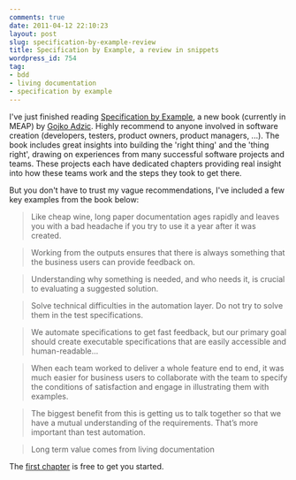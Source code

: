 ```yaml
---
comments: true
date: 2011-04-12 22:10:23
layout: post
slug: specification-by-example-review
title: Specification by Example, a review in snippets
wordpress_id: 754
tag:
- bdd
- living documentation
- specification by example
---
```


I've just finished reading [Specification by Example](http://specificationbyexample.com/), a new book (currently in MEAP) by [Gojko Adzic](http://gojko.net/). Highly recommend to anyone involved in software creation (developers, testers, product owners, product managers, ...). The book includes great insights into building the 'right thing' and the 'thing right', drawing on experiences from many successful software projects and teams. These projects each have dedicated chapters providing real insight into how these teams work and the steps they took to get there.

But you don't have to trust my vague recommendations, I've included a few key examples from the book below:



> Like cheap wine, long paper documentation ages rapidly and leaves you with a bad headache if you try to use it a year after it was created.





> Working from the outputs ensures that there is always something that the business users can provide feedback on.





> Understanding why something is needed, and who needs it, is crucial to evaluating a suggested solution.





> Solve technical difficulties in the automation layer. Do not try to solve them in the test specifications.





> We automate specifications to get fast feedback, but our primary goal should create executable specifications that are easily accessible and human-readable...





> When each team worked to deliver a whole feature end to end, it was much easier for business users to collaborate with the team to specify the conditions of satisfaction and engage in illustrating them with examples.





> The biggest benefit from this is getting us to talk together so that we have a mutual understanding of the requirements. That’s more important than test automation.





> Long term value comes from living documentation



The [first chapter](http://manning.com/adzic/adzic_meapch1.pdf) is free to get you started.
